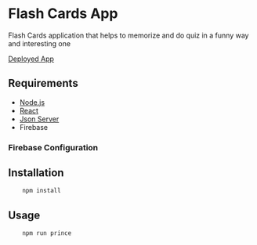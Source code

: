 # Flash Cards App


Flash Cards application that helps to memorize and do quiz in a funny way and interesting one

[Deployed App](https://flash-card-fe.netlify.app/) 

## Requirements
-   [Node.js](https://nodejs.org/en/)
-   [React](https://reactjs.org/)
-   [Json Server](https://www.json-server.com/)
-   Firebase

### Firebase Configuration

## Installation

```bash
    npm install
```

## Usage

```bash
    npm run prince
```
